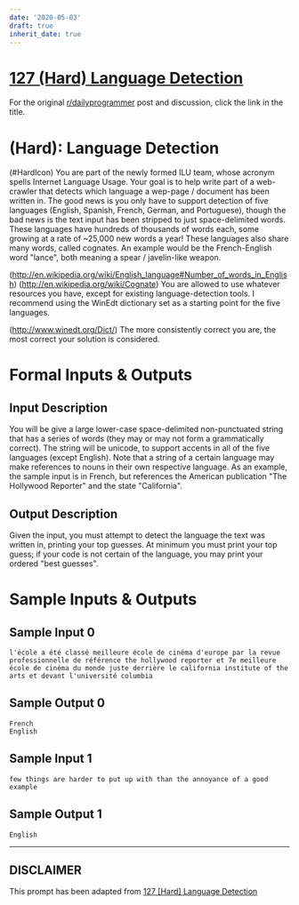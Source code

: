 ```yaml
---
date: '2020-05-03'
draft: true
inherit_date: true
---
```


# [127 (Hard) Language Detection](https://www.reddit.com/r/dailyprogrammer/comments/1mby3b/091313_challenge_127_hard_language_detection/)

For the original [r/dailyprogrammer](https://www.reddit.com/r/dailyprogrammer/) post and discussion, click the link in the title.

#  (Hard): Language Detection
(#HardIcon)
You are part of the newly formed ILU team, whose acronym spells Internet Language Usage. Your goal is to help write part of a web-crawler that detects which language a wep-page / document has been written in. The good news is you only have to support detection of five languages (English, Spanish, French, German, and Portuguese), though the bad news is the text input has been stripped to just space-delimited words. These languages have hundreds of thousands of words each, some growing at a rate of ~25,000 new words a year! These languages also share many words, called cognates. An example would be the French-English word "lance", both meaning a spear / javelin-like weapon.

(http://en.wikipedia.org/wiki/English_language#Number_of_words_in_English)
(http://en.wikipedia.org/wiki/Cognate)
You are allowed to use whatever resources you have, except for existing language-detection tools. I recommend using the WinEdt dictionary set as a starting point for the five languages.

(http://www.winedt.org/Dict/)
The more consistently correct you are, the most correct your solution is considered.

# Formal Inputs & Outputs
## Input Description
You will be give a large lower-case space-delimited non-punctuated string that has a series of words (they may or may not form a grammatically correct). The string will be unicode, to support accents in all of the five languages (except English). Note that a string of a certain language may make references to nouns in their own respective language. As an example, the sample input is in French, but references the American publication "The Hollywood Reporter" and the state "California".

## Output Description
Given the input, you must attempt to detect the language the text was written in, printing your top guesses. At minimum you must print your top guess; if your code is not certain of the language, you may print your ordered "best guesses".

# Sample Inputs & Outputs
## Sample Input 0

```
l'école a été classé meilleure école de cinéma d'europe par la revue professionnelle de référence the hollywood reporter et 7e meilleure école de cinéma du monde juste derrière le california institute of the arts et devant l'université columbia
```
## Sample Output 0

```
French
English
```
## Sample Input 1

```
few things are harder to put up with than the annoyance of a good example
```
## Sample Output 1

```
English
```

----
## **DISCLAIMER**
This prompt has been adapted from [127 [Hard] Language Detection](https://www.reddit.com/r/dailyprogrammer/comments/1mby3b/091313_challenge_127_hard_language_detection/
)
